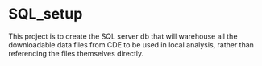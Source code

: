 # SQL_setup

This project is to create the SQL server db that will warehouse all the downloadable data files from CDE to be used in local analysis, rather than referencing the files themselves directly.  
